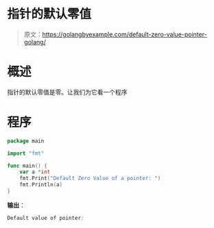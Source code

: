 # 指针的默认零值

> 原文：<https://golangbyexample.com/default-zero-value-pointer-golang/>

# **概述**

指针的默认零值是零。让我们为它看一个程序

# **程序**

```go
package main

import "fmt"

func main() {
    var a *int
    fmt.Print("Default Zero Value of a pointer: ")
    fmt.Println(a)
}
```

**输出**：

```go
Default value of pointer: 
```